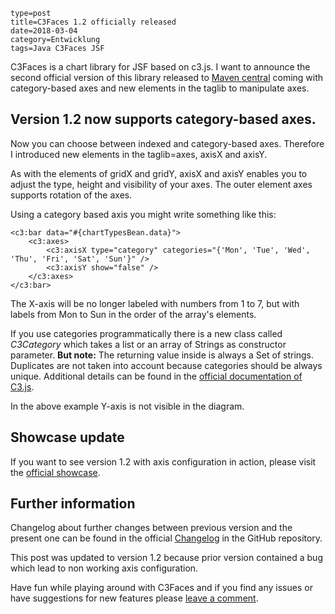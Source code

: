 ~~~~~~
type=post
title=C3Faces 1.2 officially released
date=2018-03-04
category=Entwicklung
tags=Java C3Faces JSF 
~~~~~~
C3Faces is a chart library for JSF based on c3.js. I want to announce the second
official version of this library released to 
[Maven central](https://search.maven.org/#artifactdetails%7Corg.kivio%7Cc3faces%7C1.0%7Cjar)
coming with category-based axes and new elements in the taglib to manipulate axes.

<!--more-->

## Version 1.2 now supports category-based axes. 
Now you can choose between indexed and category-based axes. Therefore I introduced
new elements in the taglib=axes, axisX and axisY.

As with the elements of gridX and gridY, axisX and axisY enables you to adjust the
type, height and visibility of your axes. The outer element axes supports rotation of
the axes.

Using a category based axis you might write something like this:
```
<c3:bar data="#{chartTypesBean.data}">
    <c3:axes>
        <c3:axisX type="category" categories="{'Mon', 'Tue', 'Wed', 'Thu', 'Fri', 'Sat', 'Sun'}" />
        <c3:axisY show="false" />
    </c3:axes>
</c3:bar>
```

The X-axis will be no longer labeled with numbers from 1 to 7, but with labels
from Mon to Sun in the order of the array's elements.

If you use categories programmatically there is a new class called _C3Category_
which takes a list or an array of Strings as constructor parameter. **But note:** The
returning value inside is always a Set of strings. Duplicates are not taken into account
because categories should be always unique. Additional details can be found in the 
[official documentation of C3.js](http://c3js.org/reference.html#axis-x-categories).

In the above example Y-axis is not visible in the diagram.

## Showcase update
If you want to see version 1.2 with axis configuration in action, please visit
the [official showcase](http://c3faces.kivio.org).

## Further information 
Changelog about further changes between previous version and the present one
can be found in the official [Changelog](https://github.com/rollinhand/c3faces/blob/master/CHANGELOG) 
in the GitHub repository.

This post was updated to version 1.2 because prior version contained a bug
which lead to non working axis configuration.

Have fun while playing around with C3Faces and if you find any issues or have
suggestions for new features please [leave a comment](https://github.com/rollinhand/c3faces/issues).